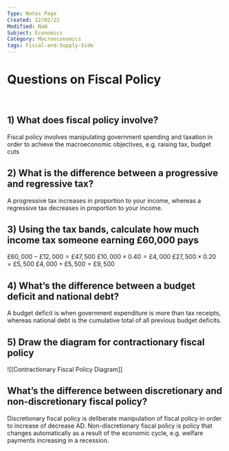 ```yaml
---
Type: Notes Page
Created: 22/02/23
Modified: NaN
Subject: Economics
Category: Macroeconomics
tags: Fiscal-and-Supply-Side
---
```


# Questions on Fiscal Policy

</br>

## 1) What does fiscal policy involve?

Fiscal policy involves manipulating government spending and taxation in order to achieve the macroeconomic objectives, e.g. raising tax, budget cuts

## 2) What is the difference between a progressive and regressive tax?

A progressive tax increases in proportion to your income, whereas a regressive tax decreases in proportion to your income.

## 3) Using the tax bands, calculate how much income tax someone earning £60,000 pays

$£60,000 - £12,000 = £47,500$
$£10,000 \times 0.40 = £4,000$
$£27,500 \times 0.20 = £5,500$
$£4,000 + £5,500 = £9,500$ 

## 4) What’s the difference between a budget deficit and national debt?

A budget deficit is when government expenditure is more than tax receipts, whereas national debt is the cumulative total of all previous budget deficits.

## 5) Draw the diagram for contractionary fiscal policy

![[Contractionary Fiscal Policy Diagram]]



## What’s the difference between discretionary and non-discretionary fiscal policy?


Discretionary fiscal policy is deliberate manipulation of fiscal policy in order to increase of decrease AD. Non-discretionary fiscal policy is policy that changes automatically as a result of the economic cycle, e.g. welfare payments increasing in a recession.
